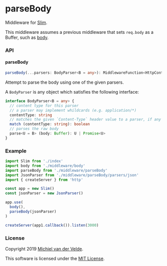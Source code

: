 # parseBody

Middleware for [Slim](https://github.com/Art-of-Coding/slim).

This middleware assumes a previous middleware that sets `req.body` as a Buffer,
such as [body](../body/README.md).

### API

#### parseBody

```ts
parseBody(...parsers: BodyParser<B = any>): MiddlewareFunction<HttpContext>
```

Attempt to parse the body using one of the given parsers.

A `BodyParser` is any object which satisfies the following interface:

```ts
interface BodyParser<B = any> {
  // content type for this parser
  // a parser may implement whildcards (e.g. application/*)
  contentType: string
  // matches the given `Content-Type` header value to a parser, if any
  match (contentType: string): boolean
  // parses the raw body
  parse<U = B> (body: Buffer): U | Promise<U>
}
```

### Example

```ts
import Slim from './index'
import body from './middleware/body'
import parseBody from './middleware/parseBody'
import JsonParser from './middleware/parseBody/parsers/json'
import { createServer } from 'http'

const app = new Slim()
const jsonParser = new JsonParser()

app.use(
  body(),
  parseBody(jsonParser)
)

createServer(app1.callback()).listen(3000)
```

### License

Copyright 2019 [Michiel van der Velde](http://www.michielvdvelde.nl).

This software is licensed under the [MIT License](LICENSE).
